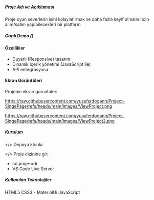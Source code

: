 ##### Proje Adı ve Açıklaması
Proje oyun severlerin isini kolaylatirmak ve daha fazla keyif almalari icin alim/satim yapibilecekleri bir platform 


##### Canlı Demo ()


#### Özellikler

- Duyarlı (Responsive) tasarım
- Dinamik içerik yönetimi (JavaScript ile)
- API entegrasyonu 

#### Ekran Görüntüleri
Projenin ekran goruntuleri

https://raw.githubusercontent.com/yusuferdogann/Project-SingePage/refs/heads/main/images/ViewProject.png

https://raw.githubusercontent.com/yusuferdogann/Project-SingePage/refs/heads/main/images/ViewProject2.png

##### Kurulum

</> Depoyu klonla:



</> Proje dizinine gir:
- cd proje-adi
- VS Code Live Server 



##### Kullanılan Teknolojiler

HTML5
CSS3 - MaterialUi
JavaScript 